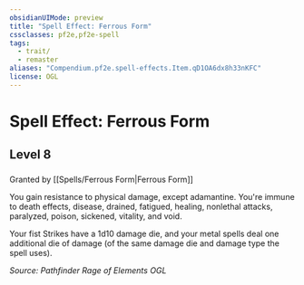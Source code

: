 ```yaml
---
obsidianUIMode: preview
title: "Spell Effect: Ferrous Form"
cssclasses: pf2e,pf2e-spell
tags:
  - trait/
  - remaster
aliases: "Compendium.pf2e.spell-effects.Item.qD1OA6dx8h33nKFC"
license: OGL
---
```

# Spell Effect: Ferrous Form
## Level 8
### 






Granted by [[Spells/Ferrous Form|Ferrous Form]]

You gain resistance to physical damage, except adamantine. You're immune to death effects, disease, drained, fatigued, healing, nonlethal attacks, paralyzed, poison, sickened, vitality, and void.

Your fist Strikes have a 1d10 damage die, and your metal spells deal one additional die of damage (of the same damage die and damage type the spell uses).

*Source: Pathfinder Rage of Elements*
*OGL*